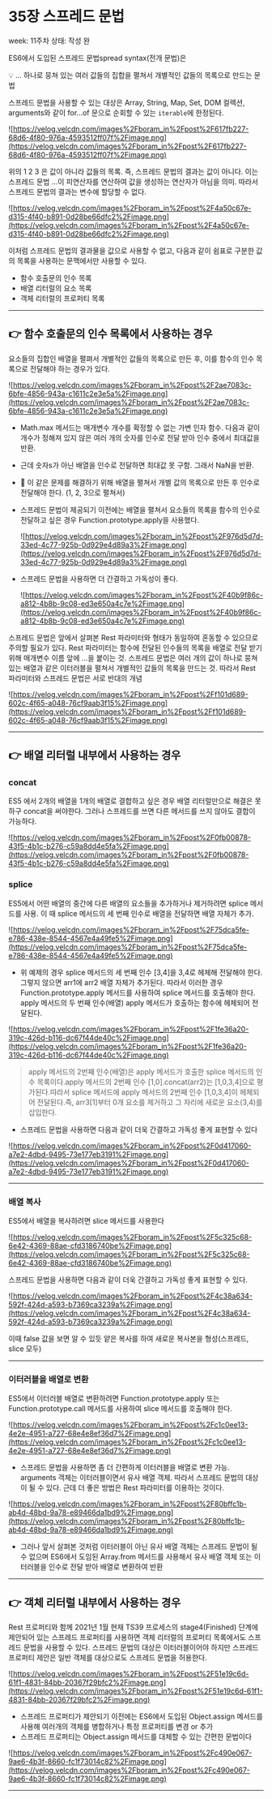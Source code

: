 # 35장 스프레드 문법

week: 11주차
상태: 작성 완

ES6에서 도입된 스프레드 문법spread syntax(전개 문법)은

<aside>
💡 ... 하나로 뭉쳐 있는 여러 값들의 집합을 펼쳐서 개별적인 값들의 목록으로 만드는 문법

</aside>

스프레드 문법을 사용할 수 있는 대상은 Array, String, Map, Set, DOM 컬렉션, arguments와 같이 for...of 문으로 순회할 수 있는 `iterable`에 한정된다.

![https://velog.velcdn.com/images%2Fboram_in%2Fpost%2F617fb227-68d6-4f80-976a-4593512ff07f%2Fimage.png](https://velog.velcdn.com/images%2Fboram_in%2Fpost%2F617fb227-68d6-4f80-976a-4593512ff07f%2Fimage.png)

위의 1 2 3 은 값이 아니라 값들의 목록. 즉, 스프레드 문법의 결과는 값이 아니다. 이는 스프레드 문법 ...이 피연산자를 연산하여 값을 생성하는 연산자가 아님을 의미. 따라서 스프레드 문법의 결과는 변수에 할당할 수 없다.

![https://velog.velcdn.com/images%2Fboram_in%2Fpost%2F4a50c67e-d315-4f40-b891-0d28be66dfc2%2Fimage.png](https://velog.velcdn.com/images%2Fboram_in%2Fpost%2F4a50c67e-d315-4f40-b891-0d28be66dfc2%2Fimage.png)

이처럼 스프레드 문법의 결과물을 값으로 사용할 수 없고, 다음과 같이 쉼표로 구분한 값의 목록을 사용하는 문맥에서만 사용할 수 있다.

- 함수 호출문의 인수 목록
- 배열 리터럴의 요소 목록
- 객체 리터럴의 프로퍼티 목록

---

## 👉 함수 호출문의 인수 목록에서 사용하는 경우

요소들의 집합인 배열을 펼펴서 개별적인 값들의 목록으로 만든 후, 이를 함수의 인수 목록으로 전달해야 하는 경우가 있다.

![https://velog.velcdn.com/images%2Fboram_in%2Fpost%2F2ae7083c-6bfe-4856-943a-c1611c2e3e5a%2Fimage.png](https://velog.velcdn.com/images%2Fboram_in%2Fpost%2F2ae7083c-6bfe-4856-943a-c1611c2e3e5a%2Fimage.png)

- Math.max 메서드는 매개변수 개수를 확정할 수 없는 가변 인자 함수. 다음과 같이 개수가 정해져 있지 않은 여러 개의 숫자를 인수로 전달 받아 인수 중에서 최대값을 반환.
- 근데 숫자s가 아닌 배열을 인수로 전달하면 최대값 못 구함. 그래서 NaN을 반환.
- 🙋 이 같은 문제를 해결하기 위해 배열을 펼쳐서 개별 값의 목록으로 만든 후 인수로 전달해야 한다. (1, 2, 3으로 펼쳐서)
- 스프레드 문법이 제공되기 이전에는 배열을 펼쳐서 요소들의 목록을 함수의 인수로 전달하고 싶은 경우 Function.prototype.apply을 사용했다.
    
    ![https://velog.velcdn.com/images%2Fboram_in%2Fpost%2F976d5d7d-33ed-4c77-925b-0d929e4d89a3%2Fimage.png](https://velog.velcdn.com/images%2Fboram_in%2Fpost%2F976d5d7d-33ed-4c77-925b-0d929e4d89a3%2Fimage.png)
    
- 스프레드 문법을 사용하면 더 간결하고 가독성이 좋다.
    
    ![https://velog.velcdn.com/images%2Fboram_in%2Fpost%2F40b9f86c-a812-4b8b-9c08-ed3e650a4c7e%2Fimage.png](https://velog.velcdn.com/images%2Fboram_in%2Fpost%2F40b9f86c-a812-4b8b-9c08-ed3e650a4c7e%2Fimage.png)
    

스프레드 문법은 앞에서 살펴본 Rest 파라미터와 형태가 동일하여 혼동할 수 있으므로 주의할 필요가 있다. Rest 파라미터는 함수에 전달된 인수들의 목록을 배열로 전달 받기 위해 매개변수 이름 앞에 ...을 붙이는 것. 스프레드 문법은 여러 개의 값이 하나로 뭉쳐 있는 배열과 같은 이터러블을 펼쳐서 개별적인 값들의 목록을 만드는 것. 따라서 Rest 파라미터와 스프레드 문법은 서로 반대의 개념

![https://velog.velcdn.com/images%2Fboram_in%2Fpost%2Ff101d689-602c-4f65-a048-76cf9aab3f15%2Fimage.png](https://velog.velcdn.com/images%2Fboram_in%2Fpost%2Ff101d689-602c-4f65-a048-76cf9aab3f15%2Fimage.png)

---

## 👉 배열 리터럴 내부에서 사용하는 경우

### concat

ES5 에서 2개의 배열을 1개의 배열로 결합하고 싶은 경우 배열 리터럴만으로 해결은 못하구 concat을 써야한다. 그러나 스프레드를 쓰면 다른 메서드를 쓰지 않아도 결합이 가능하다.

![https://velog.velcdn.com/images%2Fboram_in%2Fpost%2F0fb00878-43f5-4b1c-b276-c59a8dd4e5fa%2Fimage.png](https://velog.velcdn.com/images%2Fboram_in%2Fpost%2F0fb00878-43f5-4b1c-b276-c59a8dd4e5fa%2Fimage.png)

### splice

ES5에서 어떤 배열의 중간에 다른 배열의 요소들을 추가하거나 제거하려면 splice 메서드를 사용. 이 때 splice 메서드의 세 번째 인수로 배열을 전달하면 배열 자체가 추가.

![https://velog.velcdn.com/images%2Fboram_in%2Fpost%2F75dca5fe-e786-438e-8544-4567e4a49fe5%2Fimage.png](https://velog.velcdn.com/images%2Fboram_in%2Fpost%2F75dca5fe-e786-438e-8544-4567e4a49fe5%2Fimage.png)

- 위 예제의 경우 splice 메서드의 세 번째 인수 [3,4]을 3,4로 헤체해 전달해야 한다. 그렇지 않으면 arr1에 arr2 배열 자체가 추가된다. 따라서 이러한 경우 Function.prototype.apply 메서드를 사용하여 splice 메서드를 호출해야 한다. apply 메서드의 두 번째 인수(배열) apply 메서드가 호출하는 함수에 헤체되어 전달된다.

![https://velog.velcdn.com/images%2Fboram_in%2Fpost%2F1fe36a20-319c-426d-b116-dc67f44de40c%2Fimage.png](https://velog.velcdn.com/images%2Fboram_in%2Fpost%2F1fe36a20-319c-426d-b116-dc67f44de40c%2Fimage.png)

> apply 메서드의 2번째 인수(배열)은 apply 메서드가 호출한 splice 메서드의 인수 목록이다.apply 메서드의 2번째 인수 [1,0].concat(arr2)는 [1,0,3,4]으로 평가된다.따라서 splice 메서드에 apply 메서드의 2번째 인수 [1,0,3,4]이 헤체되어 전달된다.즉, arr3[1]부터 0개 요소를 제거하고 그 자리에 새로운 요소(3,4)를 삽입한다.
> 
- 스프레드 문법을 사용하면 다음과 같이 더욱 간결하고 가독성 좋게 표현할 수 있다

![https://velog.velcdn.com/images%2Fboram_in%2Fpost%2F0d417060-a7e2-4dbd-9495-73e177eb3191%2Fimage.png](https://velog.velcdn.com/images%2Fboram_in%2Fpost%2F0d417060-a7e2-4dbd-9495-73e177eb3191%2Fimage.png)

---

### 배열 복사

ES5에서 배열을 복사하려면 slice 메서드를 사용한다

![https://velog.velcdn.com/images%2Fboram_in%2Fpost%2F5c325c68-6e42-4369-88ae-cfd3186740be%2Fimage.png](https://velog.velcdn.com/images%2Fboram_in%2Fpost%2F5c325c68-6e42-4369-88ae-cfd3186740be%2Fimage.png)

스프레드 문법을 사용하면 다음과 같이 더욱 간결하고 가독성 좋게 표현할 수 있다.

![https://velog.velcdn.com/images%2Fboram_in%2Fpost%2F4c38a634-592f-424d-a593-b7369ca3239a%2Fimage.png](https://velog.velcdn.com/images%2Fboram_in%2Fpost%2F4c38a634-592f-424d-a593-b7369ca3239a%2Fimage.png)

이때 false 값을 보면 알 수 있듯 얕은 복사를 하여 새로운 복사본을 형성(스프레드, slice 모두)

---

### 이터러블을 배열로 변환

ES5에서 이터러블 배열로 변환하려면 Function.prototype.apply 또는 Function.prototype.call 메서드를 사용하여 slice 메서드를 호출해야 한다.

![https://velog.velcdn.com/images%2Fboram_in%2Fpost%2Fc1c0ee13-4e2e-4951-a727-68e4e8ef36d7%2Fimage.png](https://velog.velcdn.com/images%2Fboram_in%2Fpost%2Fc1c0ee13-4e2e-4951-a727-68e4e8ef36d7%2Fimage.png)

- 스프레드 문법을 사용하면 좀 더 간편하게 이터러블을 배열로 변환 가능. arguments 객체는 이터러블이면서 유사 배열 객체. 따라서 스프레드 문법의 대상이 될 수 있다. 근데 더 좋은 방법은 Rest 파라미터를 이용하는 것이다.

![https://velog.velcdn.com/images%2Fboram_in%2Fpost%2F80bffc1b-ab4d-48bd-9a78-e89466da1bd9%2Fimage.png](https://velog.velcdn.com/images%2Fboram_in%2Fpost%2F80bffc1b-ab4d-48bd-9a78-e89466da1bd9%2Fimage.png)

- 그러나 앞서 살펴본 것처럼 이터러블이 아닌 유사 배열 객체는 스프레드 문법이 될 수 없으며 ES6에서 도임된 Array.from 메서드를 사용해서 유사 배열 객체 또는 이터러블을 인수로 전달 받아 배열로 변환하여 반환

---

## 👉 객체 리터럴 내부에서 사용하는 경우

Rest 프로퍼티와 함께 2021년 1월 현재 TS39 프로세스의 stage4(Finished) 단계에 제안되어 있는 스프레드 프로퍼티를 사용하면 객체 리터럴의 프로퍼티 목록에서도 스프레드 문법을 사용할 수 있다. 스프레드 문법의 대상은 이터러블이어야 하지만 스프레드 프로퍼티 제안은 일반 객체를 대상으로도 스프레드 문법을 허용한다.

![https://velog.velcdn.com/images%2Fboram_in%2Fpost%2F51e19c6d-61f1-4831-84bb-20367f29bfc2%2Fimage.png](https://velog.velcdn.com/images%2Fboram_in%2Fpost%2F51e19c6d-61f1-4831-84bb-20367f29bfc2%2Fimage.png)

- 스프레드 프로퍼티가 제안되기 이전에는 ES6에서 도입된 Object.assign 메서드를 사용해 여러개의 객체를 병합하거나 특정 프로퍼티를 변경 or 추가
- 스프레드 프로퍼티는 Object.assign 메서드를 대체할 수 있는 간편한 문법이다

![https://velog.velcdn.com/images%2Fboram_in%2Fpost%2Fc490e067-9ae6-4b3f-8660-fc1f73014c82%2Fimage.png](https://velog.velcdn.com/images%2Fboram_in%2Fpost%2Fc490e067-9ae6-4b3f-8660-fc1f73014c82%2Fimage.png)

---